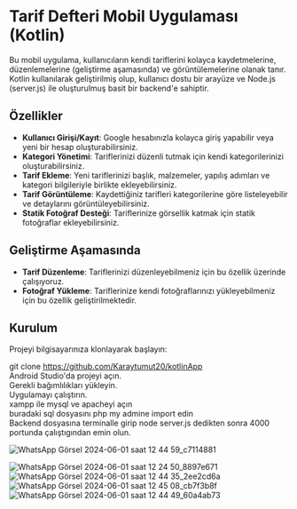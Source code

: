 # Tarif Defteri Mobil Uygulaması (Kotlin)

Bu mobil uygulama, kullanıcıların kendi tariflerini kolayca kaydetmelerine, düzenlemelerine (geliştirme aşamasında) ve görüntülemelerine olanak tanır. Kotlin kullanılarak geliştirilmiş olup, kullanıcı dostu bir arayüze ve Node.js (server.js) ile oluşturulmuş basit bir backend'e sahiptir.

## Özellikler

- **Kullanıcı Girişi/Kayıt**: Google hesabınızla kolayca giriş yapabilir veya yeni bir hesap oluşturabilirsiniz.
- **Kategori Yönetimi**: Tariflerinizi düzenli tutmak için kendi kategorilerinizi oluşturabilirsiniz.
- **Tarif Ekleme**: Yeni tariflerinizi başlık, malzemeler, yapılış adımları ve kategori bilgileriyle birlikte ekleyebilirsiniz.
- **Tarif Görüntüleme**: Kaydettiğiniz tarifleri kategorilerine göre listeleyebilir ve detaylarını görüntüleyebilirsiniz.
- **Statik Fotoğraf Desteği**: Tariflerinize görsellik katmak için statik fotoğraflar ekleyebilirsiniz.

## Geliştirme Aşamasında

- **Tarif Düzenleme**: Tariflerinizi düzenleyebilmeniz için bu özellik üzerinde çalışıyoruz.
- **Fotoğraf Yükleme**: Tariflerinize kendi fotoğraflarınızı yükleyebilmeniz için bu özellik geliştirilmektedir.

## Kurulum

Projeyi bilgisayarınıza klonlayarak başlayın:

git clone https://github.com/Karaytumut20/kotlinApp <br>
Android Studio'da projeyi açın.<br>
Gerekli bağımlılıkları yükleyin.<br>
Uygulamayı çalıştırın.<br>
xampp ile mysql ve apacheyi açın<br>
buradaki sql dosyasını php my admine import edin <br>
Backend dosyasına terminalle girip node server.js dedikten sonra 4000 portunda çalıştıgından emin olun.

![WhatsApp Görsel 2024-06-01 saat 12 44 59_c7114881](https://github.com/Karaytumut20/kotlinApp/assets/128383118/abd1bffc-9cb3-48ef-95a2-6d4dbbd5fe3a)

![WhatsApp Görsel 2024-06-01 saat 12 24 50_8897e671](https://github.com/Karaytumut20/kotlinApp/assets/128383118/4d97183a-dbf8-4202-8f59-376b7c1e16a6)
![WhatsApp Görsel 2024-06-01 saat 12 44 35_2ee2cd6a](https://github.com/Karaytumut20/kotlinApp/assets/128383118/656d24cf-bea8-4dbd-b00d-c31c6045390f)
![WhatsApp Görsel 2024-06-01 saat 12 45 08_cb7f3b8f](https://github.com/Karaytumut20/kotlinApp/assets/128383118/a1456f4e-c5f2-41b3-b3a7-693efac414a1)
![WhatsApp Görsel 2024-06-01 saat 12 44 49_60a4ab73](https://github.com/Karaytumut20/kotlinApp/assets/128383118/17105b9a-79dc-4ef3-ab5a-cf68aa1d2df2)
